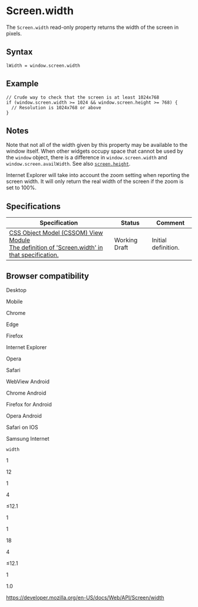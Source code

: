 Screen.width
============

The `Screen.width` read-only property returns the width of the screen in pixels.

Syntax
------

    lWidth = window.screen.width

Example
-------

    // Crude way to check that the screen is at least 1024x768
    if (window.screen.width >= 1024 && window.screen.height >= 768) {
      // Resolution is 1024x768 or above
    }

Notes
-----

Note that not all of the width given by this property may be available to the window itself. When other widgets occupy space that cannot be used by the `window` object, there is a difference in `window.screen.width` and `window.screen.availWidth`. See also [`screen.height`](height).

Internet Explorer will take into account the zoom setting when reporting the screen width. It will only return the real width of the screen if the zoom is set to 100%.

Specifications
--------------

<table><thead><tr class="header"><th>Specification</th><th>Status</th><th>Comment</th></tr></thead><tbody><tr class="odd"><td><a href="https://drafts.csswg.org/cssom-view/#dom-screen-width">CSS Object Model (CSSOM) View Module<br />
<span class="small">The definition of 'Screen.width' in that specification.</span></a></td><td><span class="spec-wd">Working Draft</span></td><td>Initial definition.</td></tr></tbody></table>

Browser compatibility
---------------------

Desktop

Mobile

Chrome

Edge

Firefox

Internet Explorer

Opera

Safari

WebView Android

Chrome Android

Firefox for Android

Opera Android

Safari on IOS

Samsung Internet

`width`

1

12

1

4

≤12.1

1

1

18

4

≤12.1

1

1.0

<a href="https://developer.mozilla.org/en-US/docs/Web/API/Screen/width" class="_attribution-link">https://developer.mozilla.org/en-US/docs/Web/API/Screen/width</a>
